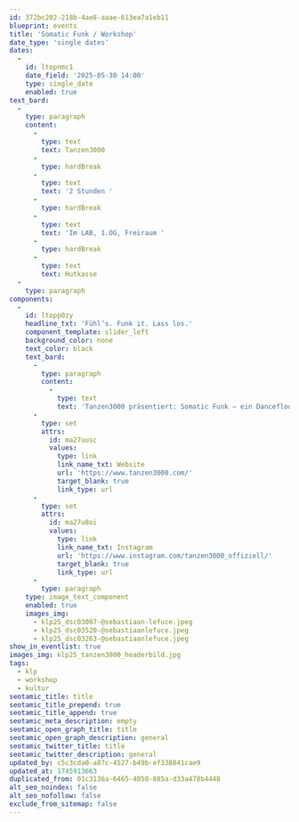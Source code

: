 ```yaml
---
id: 372bc202-218b-4ae8-aaae-613ea7a1eb11
blueprint: events
title: 'Somatic Funk / Workshop'
date_type: 'single dates'
dates:
  -
    id: ltopnmc1
    date_field: '2025-05-30 14:00'
    type: single_date
    enabled: true
text_bard:
  -
    type: paragraph
    content:
      -
        type: text
        text: Tanzen3000
      -
        type: hardBreak
      -
        type: text
        text: '2 Stunden '
      -
        type: hardBreak
      -
        type: text
        text: 'Im LAB, 1.OG, Freiraum '
      -
        type: hardBreak
      -
        type: text
        text: Hutkasse
  -
    type: paragraph
components:
  -
    id: ltopp0zy
    headline_txt: 'Fühl’s. Funk it. Lass los.'
    component_template: slider_left
    background_color: none
    text_color: black
    text_bard:
      -
        type: paragraph
        content:
          -
            type: text
            text: 'Tanzen3000 präsentiert: Somatic Funk – ein Dancefloor für Körper, Groove und Gefühl. Kein Leistungsdruck, nur Platz für echte Bewegung. Wir shaken, atmen, versinken im Beat. Zieh dich ausdrucksstark an und bring deine Präsenz aufs Parkett.'
      -
        type: set
        attrs:
          id: ma27uusc
          values:
            type: link
            link_name_txt: Website
            url: 'https://www.tanzen3000.com/'
            target_blank: true
            link_type: url
      -
        type: set
        attrs:
          id: ma27u8oi
          values:
            type: link
            link_name_txt: Instagram
            url: 'https://www.instagram.com/tanzen3000_offiziell/'
            target_blank: true
            link_type: url
      -
        type: paragraph
    type: image_text_component
    enabled: true
    images_img:
      - klp25_dsc03007-@sebastiaan-lefuce.jpeg
      - klp25_dsc03520-@sebastiaanlefuce.jpeg
      - klp25_dsc03263-@sebastiaanlefuce.jpeg
show_in_eventlist: true
images_img: klp25_tanzen3000_headerbild.jpg
tags:
  - klp
  - workshop
  - kultur
seotamic_title: title
seotamic_title_prepend: true
seotamic_title_append: true
seotamic_meta_description: empty
seotamic_open_graph_title: title
seotamic_open_graph_description: general
seotamic_twitter_title: title
seotamic_twitter_description: general
updated_by: c5c3cda0-a87c-4527-b49b-ef338041cae9
updated_at: 1745913663
duplicated_from: 01c3136a-6465-4050-885a-d33a478b4448
alt_seo_noindex: false
alt_seo_nofollow: false
exclude_from_sitemap: false
---
```

